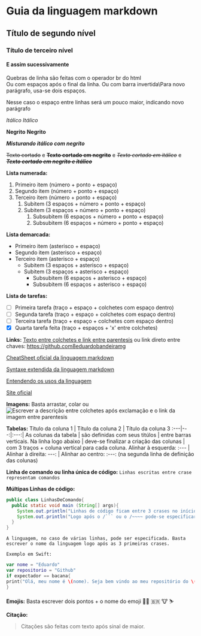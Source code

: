 # Guia da linguagem markdown
## Título de segundo nível
### Título de terceiro nível
#### E assim sucessivamente

Quebras de linha são feitas com o operador br do html </br>Ou com espaços após o final da linha.    Ou com barra invertida\Para novo parágrafo, usa-se dois espaços. 

Nesse caso o espaço entre linhas será um pouco maior, indicando novo parágrafo


*Itálico*   _Itálico_ 

**Negrito** __Negrito__ 

***Misturando itálico com negrito***

~~Texto cortado~~  e **~~Texto cortado em negrito~~** e *~~Texto cortado em itálico~~*  e ***~~Texto cortado em negrito e itálico~~***

**Lista numerada:**
1. Primeiro item (número + ponto + espaço)
2. Segundo item (número + ponto + espaço)
3. Terceiro item (número + ponto + espaço)
   1. Subitem (3 espaços + número + ponto + espaço)
   2. Subitem (3 espaços + número + ponto + espaço)
      1. Subsubitem (6 espaços + número + ponto + espaço)
      2. Subsubitem (6 espaços + número + ponto + espaço)

**Lista demarcada:**
* Primeiro item (asterisco + espaço)
* Segundo item (asterisco + espaço)
* Terceiro item (asterisco + espaço)
   * Subitem (3 espaços + asterisco  + espaço)
   * Subitem (3 espaços + asterisco + espaço)
      * Subsubitem (6 espaços + asterisco + espaço)
      * Subsubitem (6 espaços + asterisco + espaço)


**Lista de tarefas:**
- [ ] Primeira tarefa (traço + espaço + colchetes com espaço dentro)
- [ ] Segunda tarefa (traço + espaço + colchetes com espaço dentro)
- [ ] Terceira tarefa (traço + espaço + colchetes com espaço dentro)
- [x] Quarta tarefa feita (traço + espaços + 'x' entre colchetes)

**Links:**
[Texto entre colchetes e link entre parentesis](https://github.com/eduardobandeiramg)
ou
link direto entre chaves: <https://github.com8eduardobandeiramg>

[CheatSheet oficial da linguagem markdown](https://www.markdownguide.org/cheat-sheet/)

[Syntaxe extendida da linguagem markdown](https://www.markdownguide.org/extended-syntax/)

[Entendendo os usos da linguagem](https://www.markdownguide.org/getting-started/)

[Site oficial](https://www.markdownguide.org)

**Imagens:**
Basta arrastar, colar ou ![Escrever a descrição entre colchetes após exclamação e o link da imagem entre parentesis]()

**Tabelas:**
Título da coluna 1 | Título da coluna 2 | Título da coluna 3
:---|---:|:---:|
As colunas da tabela | são definidas com seus titúlos | entre barras verticais.
Na linha logo abaixo | deve-se finalizar a criação das colunas | com 3 traços + coluna vertical para cada coluna.
Alinhar à esquerda: :--- | Alinhar à direita: ---: | Alinhar ao centro: :---: (na segunda linha de definição das colunas)

**Linha de comando ou linha única de código:**
`Linhas escritas entre crase representam comandos`

**Múltipas Linhas de código:**
```java
public class LinhasDeComando{
  public static void main (String[] args){
    System.out.println("Linhas de código ficam entre 3 crases no início e 3 crases no fim! Também pode usar /~~~~ no inicio e no fim!");
    System.out.println("Logo após o /``` ou o /~~~~ pode-se especificar a linguagem do trecho de código");
  }
}
```
`A linguagem, no caso de várias linhas, pode ser especificada. Basta escrever o nome da linguagem logo após as 3 primeiras crases.`

`Exemplo em Swift:`

```swift
var nome = "Eduardo"
var repositorio = "Github"
if expectador == bacana{
print("Olá, meu nome é \(nome). Seja bem vindo ao meu repositório do \(repositorio)")
}
```

**Emojis:**
Basta escrever dois pontos + o nome do emoji 👨‍🎓 🇧🇷 🐮 ⛷️

**Citação:**
> Citações são feitas com texto após sinal de maior.

